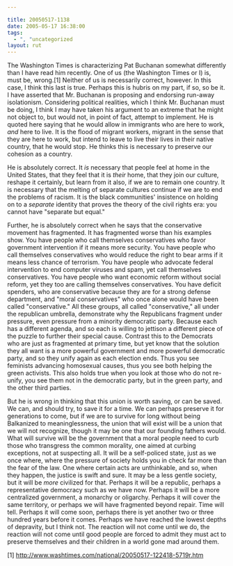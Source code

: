 ```yaml
---

title: 20050517-1138
date: 2005-05-17 16:38:00
tags:
  - ", "uncategorized
layout: rut
---
```


<p>The Washington Times is characterizing Pat Buchanan somewhat
differently than I have read him recently.  One of us (the
Washington Times or I) is, must be, wrong.[1] Neither of us is
necessarily correct, however.  In this case, I think this last
is true.  Perhaps this is hubris on my part, if so, so be it.
I have asserted that Mr. Buchanan is proposing and endorsing
run-away isolationism.  Considering political realities, which
I think Mr. Buchanan must be doing, I think I may have taken his
argument to an extreme that he might not object to, but would not,
in point of fact, attempt to implement.  He is quoted here saying
that he would allow in immigrants who are here to work, <em>and</em>
here to live.  It is the flood of migrant workers, migrant in the
sense that they are here to work, but intend to leave to live their
lives in their native country, that he would stop.  He thinks this
is necessary to preserve our cohesion as a country.</p>

<p>He is absolutely correct.  It <em>is</em> necessary that
people feel at home in the United States, that they feel that it
is <em>their</em> home, that they join our culture, reshape it
certainly, but learn from it also, if we are to remain one country.
It is necessary that the melting of separate cultures continue if we
are to end the problems of racism.  It is the black communities'
insistence on holding on to a <em>separate</em> identity that
proves the theory of the civil rights era: you cannot have "separate
but equal."</p>

<p>Further, he is absolutely correct when he says that the
conservative movement has fragmented.  It has fragmented worse
than his examples show.  You have people who call themselves
conservatives who favor government intervention if it means more
security.  You have people who call themselves conservatives who
would reduce the right to bear arms if it means less chance of
terrorism.  You have people who advocate federal intervention to
end computer viruses and spam, yet call themselves conservatives.
You have people who want economic reform without social reform,
yet they too are calling themselves conservatives.  You have deficit
spenders, who are conservative because they are for a strong defense
department, and "moral conservatives" who once alone would have been
called "conservative."  All these groups, all called "conservative,"
all under the republican umbrella, demonstrate why the Republicans
fragment under pressure, even pressure from a minority democratic
party.  Because each has a different agenda, and so each is willing
to jettison a different piece of the puzzle to further their special
cause.  Contrast this to the Democrats who are just as fragmented at
primary time, but yet know that the solution they all want is a more
powerful government and more powerful democratic party, and so they
unify again as each election ends.  Thus you see feminists advancing
homosexual causes, thus you see both helping the green activists.
This also holds true when you look at those who do not re-unify,
you see them not in the democratic party, but in the green party,
and the other third parties.</p>

<p>But he is wrong in thinking that this union is worth saving,
or can be saved.  We can, and should try, to save it for a time.
We can perhaps preserve it for generations to come, but if we are to
survive for long without being Balkanized to meaninglessness, the
union that will exist will be a union that we will not recognize,
though it may be one that our founding fathers would.  What will
survive will be the government that a moral people need to curb those
who transgress the common morality, one aimed at curbing exceptions,
not at suspecting all.  It will be a self-policed state, just as we
once where, where the pressure of society holds you in check far more
than the fear of the law.  One where certain acts are unthinkable,
and so, when they happen, the justice is swift and sure.  It may
be a less gentle society, but it will be <em>more</em> civilized
for that.  Perhaps it will be a republic, perhaps a representative
democracy such as we have now.  Perhaps it will be a more centralized
government, a monarchy or oligarchy.  Perhaps it will cover the
same territory, or perhaps we will have fragmented beyond repair.
Time will tell.  Perhaps it will come soon, perhaps there is yet
another two or three hundred years before it comes.  Perhaps we
have reached the lowest depths of depravity, but I think not.
The reaction will not come until we do, the reaction will not come
until good people are forced to admit they must act to preserve
themselves and their children in a world gone mad around them.</p>

[1] http://www.washtimes.com/national/20050517-122418-5719r.htm

